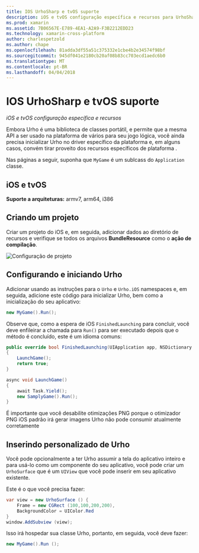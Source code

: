 ```yaml
---
title: IOS UrhoSharp e tvOS suporte
description: iOS e tvOS configuração específica e recursos para UrhoSharp.
ms.prod: xamarin
ms.assetid: 7B06567E-E789-4EA1-A2A9-F3B2212EDD23
ms.technology: xamarin-cross-platform
author: charlespetzold
ms.author: chape
ms.openlocfilehash: 81adda3df55a51c375332e1cbe4b2e34574f98bf
ms.sourcegitcommit: 945df041e2180cb20af08b83cc703ecd1aedc6b0
ms.translationtype: MT
ms.contentlocale: pt-BR
ms.lasthandoff: 04/04/2018
---
```

# <a name="urhosharp-ios-and-tvos-support"></a>IOS UrhoSharp e tvOS suporte

_iOS e tvOS configuração específica e recursos_

Embora Urho é uma biblioteca de classes portátil, e permite que a mesma API a ser usado na plataforma de vários para seu jogo lógica, você ainda precisa inicializar Urho no driver específico da plataforma e, em alguns casos, convém tirar proveito dos recursos específicos de plataforma .

Nas páginas a seguir, suponha que `MyGame` é um sublcass do `Application` classe.

## <a name="ios-and-tvos"></a>iOS e tvOS

**Suporte a arquiteturas:** armv7, arm64, i386

## <a name="creating-a-project"></a>Criando um projeto

Criar um projeto do iOS e, em seguida, adicionar dados ao diretório de recursos e verifique se todos os arquivos **BundleResource** como o **ação de compilação**.

![Configuração de projeto](ios-images/image-4.png "adicionar dados ao diretório de recursos")

## <a name="configuring-and-launching-urho"></a>Configurando e iniciando Urho

Adicionar usando as instruções para o `Urho` e `Urho.iOS` namespaces e, em seguida, adicione este código para inicializar Urho, bem como a inicialização do seu aplicativo:

```csharp
new MyGame().Run();
```

Observe que, como a espera de iOS `FinishedLaunching` para concluir, você deve enfileirar a chamada para `Run()` para ser executado depois que o método é concluído, este é um idioma comuns:

```csharp
public override bool FinishedLaunching(UIApplication app, NSDictionary options)
{
    LaunchGame();
    return true;
}

async void LaunchGame()
{
    await Task.Yield();
    new SamplyGame().Run();
}
```

É importante que você desabilite otimizações PNG porque o otimizador PNG iOS padrão irá gerar imagens Urho não pode consumir atualmente corretamente

## <a name="custom-embedding-of-urho"></a>Inserindo personalizado de Urho

Você pode opcionalmente a ter Urho assumir a tela do aplicativo inteiro e para usá-lo como um componente do seu aplicativo, você pode criar um `UrhoSurface` que é um `UIView` que você pode inserir em seu aplicativo existente.

Este é o que você precisa fazer:

```csharp
var view = new UrhoSurface () {
    Frame = new CGRect (100,100,200,200),
    BackgroundColor = UIColor.Red
}
window.AddSubview (view);
```

Isso irá hospedar sua classe Urho, portanto, em seguida, você deve fazer:

```csharp
new MyGame().Run ();
```

